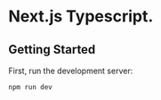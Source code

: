 # Next.js Typescript.

## Getting Started

First, run the development server:

```bash
npm run dev
```